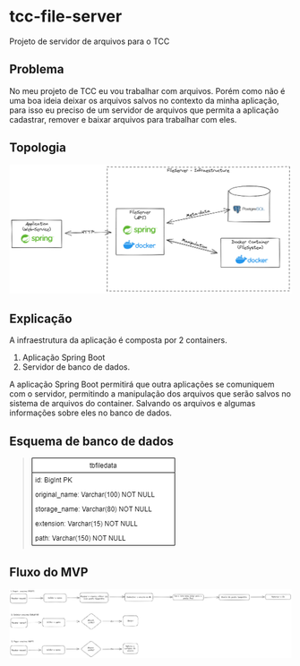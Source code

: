# tcc-file-server
Projeto de servidor de arquivos para o TCC

## Problema

No meu projeto de TCC eu vou trabalhar com arquivos. Porém como não é uma boa ideia deixar os arquivos salvos no contexto da minha aplicação, para isso eu preciso de um servidor de arquivos que permita a aplicação cadastrar, remover e baixar arquivos para trabalhar com eles.

## Topologia

![topologia](./img/topologia.excalidraw.png)

## Explicação

A infraestrutura da aplicação é composta por 2 containers.

1. Aplicação Spring Boot
2. Servidor de banco de dados.

A aplicação Spring Boot permitirá que outra aplicações se comuniquem com o servidor, permitindo a manipulação dos arquivos que serão salvos no sistema de arquivos do container. Salvando os arquivos e algumas informações sobre eles no banco de dados.

## Esquema de banco de dados
>
>![database](./img/db-schema.png)
>

## Fluxo do MVP

![mvp](./img/mvp.excalidraw.png)